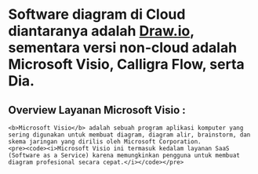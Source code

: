 <h1>Software diagram di Cloud diantaranya adalah
	<a href="https://draw.io">Draw.io</a>, sementara versi non-cloud  adalah Microsoft Visio, Calligra Flow, serta Dia.</h1>

<h2>Overview Layanan Microsoft Visio : </h2>

	<b>Microsoft Visio</b> adalah sebuah program aplikasi komputer yang sering digunakan untuk membuat diagram, diagram alir, brainstorm, dan skema jaringan yang dirilis oleh Microsoft Corporation.
	<pre><code><i>Microsoft Visio ini termasuk kedalam layanan SaaS (Software as a Service) karena memungkinkan pengguna untuk membuat diagram profesional secara cepat.</i></code></pre>